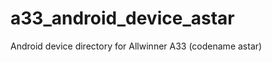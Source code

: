 a33_android_device_astar
========================

Android device directory for Allwinner A33 (codename astar)
